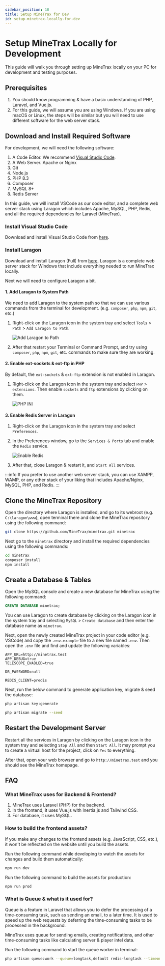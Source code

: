```yaml
---
sidebar_position: 10
title: Setup MineTrax for Dev
id: setup-minetrax-locally-for-dev
---
```


# Setup MineTrax Locally for Development

This guide will walk you through setting up MineTrax locally on your PC for development and testing purposes.


## Prerequisites

1. You should know programming & have a basic understanding of PHP, Laravel, and Vue.js.
2. For this guide, we will assume you are using Windows. If you are using macOS or Linux, the steps will be similar but you will need to use different software for the web server stack.


## Download and Install Required Software

For development, we will need the following software:

1. A Code Editor. We recommend [Visual Studio Code](https://code.visualstudio.com/download).
1. A Web Server. Apache or Nginx
1. Git
1. Node.js
1. PHP 8.3
1. Composer
1. MySQL 8+
1. Redis Server

In this guide, we will install VSCode as our code editor, and a complete web server stack using Laragon which includes Apache, MySQL, PHP, Redis, and all the required dependencies for Laravel (MineTrax).

### Install Visual Studio Code

Download and install Visual Studio Code from [here](https://code.visualstudio.com/download).

### Install Laragon

Download and install Laragon (Full) from [here](https://laragon.org/download/). Laragon is a complete web server stack for Windows that include everything needed to run MineTrax locally.

Next we will need to configure Laragon a bit.

#### 1. Add Laragon to System Path

We need to add Laragon to the system path so that we can use various commands from the terminal for development. (e.g. `composer`, `php`, `npm`, `git`, etc.)

1. Right-click on the Laragon icon in the system tray and select `Tools` > `Path` > `Add Laragon to Path`.

    ![Add Laragon to Path](https://i.imgur.com/x1euaEU.png)

2. After that restart your Terminal or Command Prompt, and try using `composer`, `php`, `npm`, `git`, etc. commands to make sure they are working.

#### 2. Enable ext-sockets & ext-ftp in PHP

By default, the `ext-sockets` & `ext-ftp` extension is not enabled in Laragon.

1. Right-click on the Laragon icon in the system tray and select `PHP` > `extensions`. Then enable `sockets` and `ftp` extensions by clicking on them.

    ![PHP INI](https://i.imgur.com/KgWo8NW.png)

#### 3. Enable Redis Server in Laragon

1. Right-click on the Laragon icon in the system tray and select `Preferences`.
2. In the Preferences window, go to the `Services & Ports` tab and enable the `Redis` service.

    ![Enable Redis](https://i.imgur.com/MsWlHp0.png)
3. After that, close Laragon & restart it, and `Start All` services.

:::info
If you prefer to use another web server stack, you can use XAMPP, WAMP, or any other stack of your liking that includes Apache/Nginx, MySQL, PHP, and Redis.
:::


## Clone the MineTrax Repository

Open the directory where Laragon is installed, and go to its webroot (e.g. `C:\laragon\www`), open terminal there and clone the MineTrax repository using the following command:

```bash
git clone https://github.com/MineTrax/minetrax.git minetrax
```
Next go to the `minetrax` directory and install the required dependencies using the following commands:

```bash
cd minetrax
composer install
npm install
```

## Create a Database & Tables

Open the MySQL console  and create a new database for MineTrax using the following command:

```sql
CREATE DATABASE minetrax;
```

You can use Laragon to create database by clicking on the Laragon icon in the system tray and selecting `MySQL` > `Create database` and then enter the database name as `minetrax`.

Next, open the newly created MineTrax project in your code editor (e.g. VSCode) and copy the `.env.example` file to a new file named `.env`. Then open the `.env` file and find and update the following variables:

```env
APP_URL=http://minetrax.test
APP_DEBUG=true
TELESCOPE_ENABLED=true

DB_PASSWORD=null

REDIS_CLIENT=predis
```

Next, run the below command to generate application key, migrate & seed the database:

```bash
php artisan key:generate

php artisan migrate --seed
```

## Restart the Development Server

Restart all the services in Laragon by clicking on the Laragon icon in the system tray and selecting `Stop All` and then `Start All`.
It may prompt you to create a virtual host for the project, click on `Yes` to everything.

After that, open your web browser and go to `http://minetrax.test` and you should see the MineTrax homepage.


## FAQ

### What MineTrax uses for Backend & Frontend?

1. MineTrax uses Laravel (PHP) for the backend. 
1. In the frontend, it uses Vue.js with Inertia.js and Tailwind CSS.
1. For database, it uses MySQL.

### How to build the frontend assets?

If you make any changes to the frontend assets (e.g. JavaScript, CSS, etc.), it won't be reflected on the website until you build the assets.

Run the following command while developing to watch the assets for changes and build them automatically:

```bash
npm run dev
```

Run the following command to build the assets for production:

```bash
npm run prod
```

### What is Queue & what is it used for?

Queue is a feature in Laravel that allows you to defer the processing of a time-consuming task, such as sending an email, to a later time. It is used to speed up the web requests by deferring the time-consuming tasks to be processed in the background.

MineTrax uses queue for sending emails, creating notifications, and other time-consuming tasks like calculating server & player intel data.

Run the following command to start the queue worker in terminal:

```bash
php artisan queue:work --queue=longtask,default redis-longtask --timeout=0 --sleep=3 --tries=3
```
